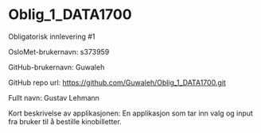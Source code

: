 # Oblig_1_DATA1700
Obligatorisk innlevering #1

OsloMet-brukernavn: s373959

GitHub-brukernavn: Guwaleh

GitHub repo url: https://github.com/Guwaleh/Oblig_1_DATA1700.git

Fullt navn: Gustav Lehmann

Kort beskrivelse av applikasjonen:
En applikasjon som tar inn valg og input fra bruker til å bestille kinobilletter.
